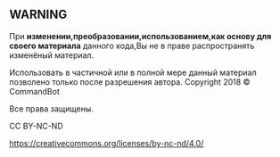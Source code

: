 ## **WARNING**


При **изменении,преобразовании,использованием,как основу для своего материала** данного кода,Вы не в праве распространять изменёный материал.

Использовать в частичной или в полной мере данный материал позволено только после разрешения автора.
Copyright 2018 © СommandBot

Все права защищены.

CC BY-NC-ND

https://creativecommons.org/licenses/by-nc-nd/4.0/
